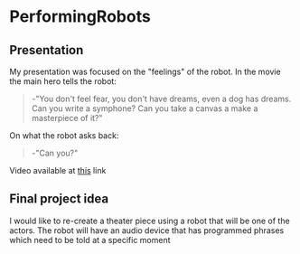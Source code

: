 # PerformingRobots


## Presentation
My presentation was focused on the "feelings" of the robot. 
In the movie the main hero tells the robot: 
>-"You don't feel fear, you don't have dreams, even a dog has dreams. Can you write a symphone? Can you take a canvas a make a masterpiece of it?" 

On what the robot asks back: 
>-"Can you?"

Video available at [this](https://www.youtube.com/watch?v=siHfHUm3HGE) link


## Final project idea
I would like to re-create a theater piece using a robot that will be one of the actors. 
The robot will have an audio device that has programmed phrases which need to be told at a specific moment 

